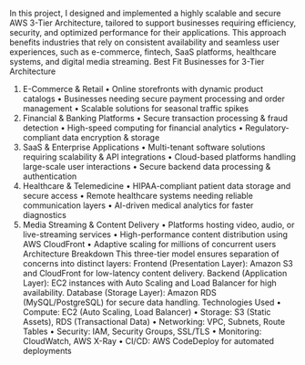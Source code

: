 In this project, I designed and implemented a highly scalable and secure AWS 3-Tier Architecture, tailored to support businesses requiring efficiency, security, and optimized performance for their applications. This approach benefits industries that rely on consistent availability and seamless user experiences, such as e-commerce, fintech, SaaS platforms, healthcare systems, and digital media streaming.
Best Fit Businesses for 3-Tier Architecture
1. E-Commerce & Retail 
	• Online storefronts with dynamic product catalogs
	• Businesses needing secure payment processing and order management
	• Scalable solutions for seasonal traffic spikes
2. Financial & Banking Platforms 
	• Secure transaction processing & fraud detection
	• High-speed computing for financial analytics
	• Regulatory-compliant data encryption & storage
3. SaaS & Enterprise Applications 
	• Multi-tenant software solutions requiring scalability & API integrations
	• Cloud-based platforms handling large-scale user interactions
	• Secure backend data processing & authentication
4. Healthcare & Telemedicine 
	• HIPAA-compliant patient data storage and secure access
	• Remote healthcare systems needing reliable communication layers
	• AI-driven medical analytics for faster diagnostics
5. Media Streaming & Content Delivery 
	• Platforms hosting video, audio, or live-streaming services
	• High-performance content distribution using AWS CloudFront
	• Adaptive scaling for millions of concurrent users
Architecture Breakdown
This three-tier model ensures separation of concerns into distinct layers: 
Frontend (Presentation Layer): Amazon S3 and CloudFront for low-latency content delivery. 
 Backend (Application Layer): EC2 instances with Auto Scaling and Load Balancer for high availability. 
Database (Storage Layer): Amazon RDS (MySQL/PostgreSQL) for secure data handling.
Technologies Used
	• Compute: EC2 (Auto Scaling, Load Balancer)
	• Storage: S3 (Static Assets), RDS (Transactional Data)
	• Networking: VPC, Subnets, Route Tables
	• Security: IAM, Security Groups, SSL/TLS
	• Monitoring: CloudWatch, AWS X-Ray
	• CI/CD: AWS CodeDeploy for automated deployments
